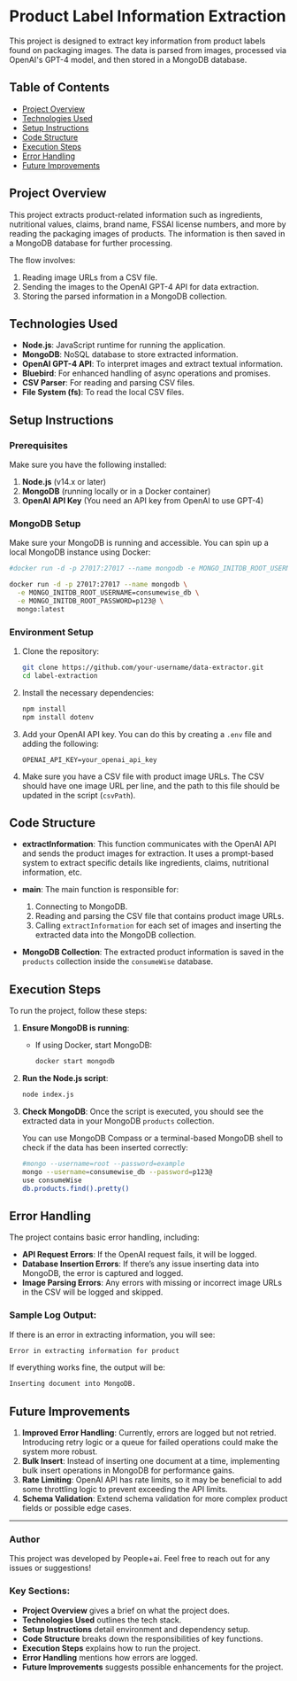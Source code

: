 # Product Label Information Extraction

This project is designed to extract key information from product labels found on packaging images. The data is parsed from images, processed via OpenAI's GPT-4 model, and then stored in a MongoDB database. 

## Table of Contents

- [Project Overview](#project-overview)
- [Technologies Used](#technologies-used)
- [Setup Instructions](#setup-instructions)
- [Code Structure](#code-structure)
- [Execution Steps](#execution-steps)
- [Error Handling](#error-handling)
- [Future Improvements](#future-improvements)

## Project Overview

This project extracts product-related information such as ingredients, nutritional values, claims, brand name, FSSAI license numbers, and more by reading the packaging images of products. The information is then saved in a MongoDB database for further processing.

The flow involves:
1. Reading image URLs from a CSV file.
2. Sending the images to the OpenAI GPT-4 API for data extraction.
3. Storing the parsed information in a MongoDB collection.

## Technologies Used

- **Node.js**: JavaScript runtime for running the application.
- **MongoDB**: NoSQL database to store extracted information.
- **OpenAI GPT-4 API**: To interpret images and extract textual information.
- **Bluebird**: For enhanced handling of async operations and promises.
- **CSV Parser**: For reading and parsing CSV files.
- **File System (fs)**: To read the local CSV files.

## Setup Instructions

### Prerequisites

Make sure you have the following installed:

1. **Node.js** (v14.x or later)
2. **MongoDB** (running locally or in a Docker container)
3. **OpenAI API Key** (You need an API key from OpenAI to use GPT-4)

### MongoDB Setup

Make sure your MongoDB is running and accessible. You can spin up a local MongoDB instance using Docker:

```bash
#docker run -d -p 27017:27017 --name mongodb -e MONGO_INITDB_ROOT_USERNAME=root -e MONGO_INITDB_ROOT_PASSWORD=example mongo:latest

docker run -d -p 27017:27017 --name mongodb \
  -e MONGO_INITDB_ROOT_USERNAME=consumewise_db \
  -e MONGO_INITDB_ROOT_PASSWORD=p123@ \
  mongo:latest
```

### Environment Setup

1. Clone the repository:
    ```bash
    git clone https://github.com/your-username/data-extractor.git
    cd label-extraction
    ```

2. Install the necessary dependencies:
    ```bash
    npm install
    npm install dotenv
    ```

3. Add your OpenAI API key. You can do this by creating a `.env` file and adding the following:

    ```env
    OPENAI_API_KEY=your_openai_api_key
    ```

4. Make sure you have a CSV file with product image URLs. The CSV should have one image URL per line, and the path to this file should be updated in the script (`csvPath`).

## Code Structure

- **extractInformation**: This function communicates with the OpenAI API and sends the product images for extraction. It uses a prompt-based system to extract specific details like ingredients, claims, nutritional information, etc.
  
- **main**: The main function is responsible for:
  1. Connecting to MongoDB.
  2. Reading and parsing the CSV file that contains product image URLs.
  3. Calling `extractInformation` for each set of images and inserting the extracted data into the MongoDB collection.

- **MongoDB Collection**: The extracted product information is saved in the `products` collection inside the `consumeWise` database.

## Execution Steps

To run the project, follow these steps:

1. **Ensure MongoDB is running**:
    - If using Docker, start MongoDB:
      ```bash
      docker start mongodb
      ```

2. **Run the Node.js script**:
    ```bash
    node index.js
    ```

3. **Check MongoDB**:
   Once the script is executed, you should see the extracted data in your MongoDB `products` collection.

   You can use MongoDB Compass or a terminal-based MongoDB shell to check if the data has been inserted correctly:
   
   ```bash
   #mongo --username=root --password=example
   mongo --username=consumewise_db --password=p123@
   use consumeWise
   db.products.find().pretty()
   ```

## Error Handling

The project contains basic error handling, including:
- **API Request Errors**: If the OpenAI request fails, it will be logged.
- **Database Insertion Errors**: If there’s any issue inserting data into MongoDB, the error is captured and logged.
- **Image Parsing Errors**: Any errors with missing or incorrect image URLs in the CSV will be logged and skipped.

### Sample Log Output:
If there is an error in extracting information, you will see:

```bash
Error in extracting information for product
```

If everything works fine, the output will be:

```bash
Inserting document into MongoDB.
```

## Future Improvements

1. **Improved Error Handling**: Currently, errors are logged but not retried. Introducing retry logic or a queue for failed operations could make the system more robust.
2. **Bulk Insert**: Instead of inserting one document at a time, implementing bulk insert operations in MongoDB for performance gains.
3. **Rate Limiting**: OpenAI API has rate limits, so it may be beneficial to add some throttling logic to prevent exceeding the API limits.
4. **Schema Validation**: Extend schema validation for more complex product fields or possible edge cases.

---

### Author

This project was developed by People+ai. Feel free to reach out for any issues or suggestions!

### Key Sections:
- **Project Overview** gives a brief on what the project does.
- **Technologies Used** outlines the tech stack.
- **Setup Instructions** detail environment and dependency setup.
- **Code Structure** breaks down the responsibilities of key functions.
- **Execution Steps** explains how to run the project.
- **Error Handling** mentions how errors are logged.
- **Future Improvements** suggests possible enhancements for the project.
